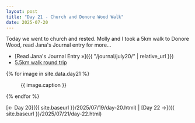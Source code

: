 ```yaml
---
layout: post
title: "Day 21 - Church and Donore Wood Walk"
date: 2025-07-20
---
```


Today we went to church and rested.  Molly and I took a 5km walk to Donore Wood, read Jana's Journal entry for more...

- [Read Jana's Journal Entry »]({{ "/journal/july20/" | relative_url }})
- [5.5km walk round trip](https://www.google.com/maps/dir/Weir's+Bar+%26+Restaurant,+Multy,+Mullingar,+Co.+Westmeath,+N91+T9WY/Donore+Wood,+Donore,+County+Westmeath/Weir's+Bar+%26+Restaurant,+Rathganny,+Mullingar,+County+Westmeath/@53.6349794,-7.4059612,14z/data=!3m1!4b1!4m20!4m19!1m5!1m1!1s0x485dc269aa52fa1b:0xf847b3467fe9ee47!2m2!1d-7.3907611!2d53.6246435!1m5!1m1!1s0x485dc3257f7f1499:0x69e5fce7dd0295aa!2m2!1d-7.386692!2d53.6450798!1m5!1m1!1s0x485dc269aa52fa1b:0xf847b3467fe9ee47!2m2!1d-7.3907611!2d53.6246435!3e0?entry=ttu&g_ep=EgoyMDI1MDcxNi4wIKXMDSoASAFQAw%3D%3D)

{% for image in site.data.day21 %}
<figure>
  <img src="{{ site.baseurl }}{{ image.src }}" alt="">
  <figcaption>{{ image.caption }}</figcaption>
</figure>
{% endfor %}

[← Day 20]({{ site.baseurl }}/2025/07/19/day-20.html) | [Day 22 →]({{ site.baseurl }}/2025/07/21/day-22.html)
